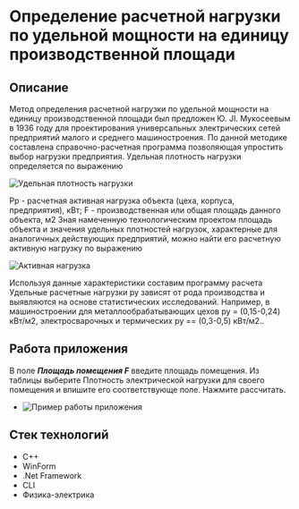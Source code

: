 # Определение расчетной нагрузки по удельной мощности на единицу производственной площади

## Описание
Метод определения расчетной нагрузки по удельной мощности на единицу производственной площади был предложен Ю. JI. Мукосеевым в 1936 году для проектирования универсальных электрических сетей предприятий малого и среднего машиностроения. По данной методике составлена справочно-расчетная программа позволяющая упростить выбор нагрузки предприятия.
Удельная плотность нагрузки определяется по выражению

 ![Удельная плотность нагрузки](https://sun9-73.userapi.com/impg/3FukVhEAgLIEbsshY13hQLegpYai8CQ_GYT-Mg/6_VBgDOjUNg.jpg?size=356x128&quality=96&sign=92736682027b8638ae1a29f538e66283&type=album)

Рр - расчетная активная нагрузка объекта (цеха, корпуса, предприятия),
кВт;
F - производственная или общая площадь данного объекта, м2
Зная намеченную технологическим проектом площадь объекта и значения удельных плотностей нагрузок, характерные для аналогичных действующих предприятий, можно найти его расчетную
активную нагрузку по выражению 

![Активная нагрузка](https://sun9-9.userapi.com/impg/oJBOKiLu7s-Xt8U7e1yo0a9M2cwAQBuWTIPmpg/tiyXXIHTxOc.jpg?size=214x61&quality=96&sign=01db87128f9039af32e4a0aa10655b63&type=album)

Используя данные характеристики составим программу расчета 
Удельные расчетные нагрузки ру зависят от рода производства и выявляются на основе статистических исследований. Например, в машиностроении для металлообрабатывающих цехов
ру = (0,15-0,24) кВт/м2, электросварочных и термических ру == (0,3-0,5) кВт/м2..

## Работа приложения
В поле ***Площадь помещения F*** введите площадь помещения. Из таблицы выберите Плотность электрической нагрузки для своего помещения и впишите его соответствующе поле. Нажмите рассчитать.
- ![Пример работы приложения](https://sun9-48.userapi.com/impg/UcRmteqMoUy6ZJqMzAW_R5rQUS2OZpUKY0hLPw/GBhP5ckWZOQ.jpg?size=623x630&quality=96&sign=af236662eb02d01b43d29c033e9a603b&type=albumm)

## Стек технологий
- C++
- WinForm
- .Net Framework
- CLI
- Физика-электрика
